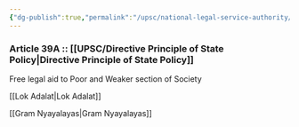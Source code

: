```yaml
---
{"dg-publish":true,"permalink":"/upsc/national-legal-service-authority/","dgHomeLink":true,"dgPassFrontmatter":false}
---
```


### Article 39A :: [[UPSC/Directive Principle of State Policy|Directive Principle of State Policy]]

Free legal aid to 
	Poor and Weaker section of Society 

[[Lok Adalat|Lok Adalat]]

[[Gram Nyayalayas|Gram Nyayalayas]]

